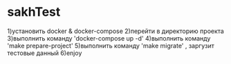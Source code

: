 # sakhTest

1)установить docker & docker-compose 
2)перейти в директорию проекта
3)выполнить команду 'docker-compose up -d' 
4)выполнить команду 'make prepare-project'
5)выполнить команду 'make migrate' , заргузит тестовые данный 
6)enjoy

